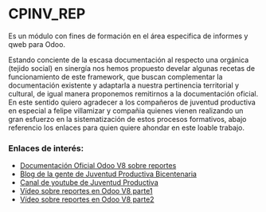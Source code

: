 CPINV_REP
=========

Es un módulo con fines de formación en el área especifica de informes y qweb para Odoo.

Estando conciente de la escasa documentación al respecto una orgánica (tejido social) en sinergía nos hemos propuesto develar algunas recetas de funcionamiento de este framework, que buscan complementar la documentación existente y adaptarla a nuestra pertinencia territorial y cultural, de igual manera proponemos remitirnos a la documentación oficial. En este sentido quiero agradecer a los compañeros de juventud productiva en especial a felipe villamizar y compañia quienes vienen realizando un gran esfuerzo en la sistematización de estos procesos formativos, abajo referencio los enlaces para quien quiere ahondar en este loable trabajo.

### Enlaces de interés:

* [Documentación Oficial Odoo V8 sobre reportes](https://www.odoo.com/documentation/8.0/reference/reports.html)
* [Blog de la gente de Juventud Productiva Bicentenaria](http://juventudproductivabicentenaria.blogspot.com)
* [Canal de youtube de Juventud Productiva](https://www.youtube.com/channel/UCTj66IUz5M-QV15Mtbx_7yg)
* [Vídeo sobre reportes en Odoo V8 parte1](https://www.youtube.com/watch?v=patumcJ1J7w)
* [Vídeo sobre reportes en Odoo V8 parte2](https://www.youtube.com/watch?v=R_JUu-zzuOA)
